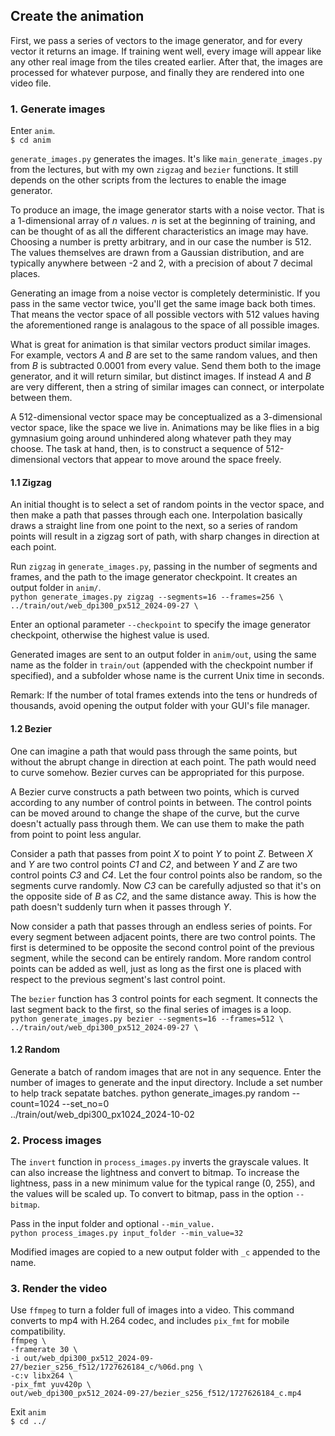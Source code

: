 ## Create the animation

First, we pass a series of vectors to the image generator, and for every vector it returns an image. If training went well, every image will appear like any other real image from the tiles created earlier. After that, the images are processed for whatever purpose, and finally they are rendered into one video file.

### 1. Generate images

Enter `anim`.  
`$ cd anim`

`generate_images.py` generates the images. It's like `main_generate_images.py` from the lectures, but with my own `zigzag` and `bezier` functions. It still depends on the other scripts from the lectures to enable the image generator.

To produce an image, the image generator starts with a noise vector. That is a 1-dimensional array of *n* values. *n* is set at the beginning of training, and can be thought of as all the different characteristics an image may have. Choosing a number is pretty arbitrary, and in our case the number is 512. The values themselves are drawn from a Gaussian distribution, and are typically anywhere between -2 and 2, with a precision of about 7 decimal places.

Generating an image from a noise vector is completely deterministic. If you pass in the same vector twice, you'll get the same image back both times. That means the vector space of all possible vectors with 512 values having the aforementioned range is analagous to the space of all possible images.

What is great for animation is that similar vectors product similar images. For example, vectors *A* and *B* are set to the same random values, and then from *B* is subtracted 0.0001 from every value. Send them both to the image generator, and it will return similar, but distinct images. If instead *A* and *B* are very different, then a string of similar images can connect, or interpolate between them.

A 512-dimensional vector space may be conceptualized as a 3-dimensional vector space, like the space we live in. Animations may be like flies in a big gymnasium going around unhindered along whatever path they may choose. The task at hand, then, is to construct a sequence of 512-dimensional vectors that appear to move around the space freely.

#### 1.1 Zigzag

An initial thought is to select a set of random points in the vector space, and then make a path that passes through each one. Interpolation basically draws a straight line from one point to the next, so a series of random points will result in a zigzag sort of path, with sharp changes in direction at each point.

Run `zigzag` in `generate_images.py`, passing in the number of segments and frames, and the path to the image generator checkpoint. It creates an output folder in `anim/`.  
`python generate_images.py zigzag --segments=16 --frames=256 \`  
    `../train/out/web_dpi300_px512_2024-09-27 \`

Enter an optional parameter `--checkpoint` to specify the image generator checkpoint, otherwise the highest value is used.

Generated images are sent to an output folder in `anim/out`, using the same name as the folder in `train/out` (appended with the checkpoint number if specified), and a subfolder whose name is the current Unix time in seconds.

Remark: If the number of total frames extends into the tens or hundreds of thousands, avoid opening the output folder with your GUI's file manager.

#### 1.2 Bezier

One can imagine a path that would pass through the same points, but without the abrupt change in direction at each point. The path would need to curve somehow. Bezier curves can be appropriated for this purpose.

A Bezier curve constructs a path between two points, which is curved according to any number of control points in between. The control points can be moved around to change the shape of the curve, but the curve doesn't actually pass through them. We can use them to make the path from point to point less angular.

Consider a path that passes from point *X* to point *Y* to point *Z*. Between *X* and *Y* are two control points *C1* and *C2*, and between *Y* and *Z* are two control points *C3* and *C4*. Let the four control points also be random, so the segments curve randomly. Now *C3* can be carefully adjusted so that it's on the opposite side of *B* as *C2*, and the same distance away. This is how the path doesn't suddenly turn when it passes through *Y*.

Now consider a path that passes through an endless series of points. For every segment between adjacent points, there are two control points. The first is determined to be opposite the second control point of the previous segment, while the second can be entirely random. More random control points can be added as well, just as long as the first one is placed with respect to the previous segment's last control point.

The `bezier` function has 3 control points for each segment. It connects the last segment back to the first, so the final series of images is a loop.  
`python generate_images.py bezier --segments=16 --frames=512 \`  
    `../train/out/web_dpi300_px512_2024-09-27 \`

#### 1.2 Random

Generate a batch of random images that are not in any sequence. Enter the number of images to generate and the input directory. Include a set number to help track sepatate batches.
python generate_images.py random --count=1024 --set_no=0 \
	../train/out/web_dpi300_px1024_2024-10-02

### 2. Process images

The `invert` function in `process_images.py` inverts the grayscale values. It can also increase the lightness and convert to bitmap. To increase the lightness, pass in a new minimum value for the typical range (0, 255), and the values will be scaled up. To convert to bitmap, pass in the option `--bitmap`.

Pass in the input folder and optional `--min_value.`  
`python process_images.py input_folder --min_value=32`

Modified images are copied to a new output folder with `_c` appended to the name.

### 3. Render the video

Use `ffmpeg` to turn a folder full of images into a video. This command converts to mp4 with H.264 codec, and includes `pix_fmt` for mobile compatibility.  
`ffmpeg \`  
	`-framerate 30 \`  
	`-i out/web_dpi300_px512_2024-09-27/bezier_s256_f512/1727626184_c/%06d.png \`  
	`-c:v libx264 \`  
	`-pix_fmt yuv420p \`  
	`out/web_dpi300_px512_2024-09-27/bezier_s256_f512/1727626184_c.mp4`

Exit `anim`  
`$ cd ../`
